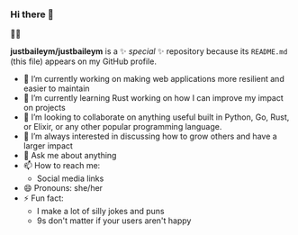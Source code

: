 ### Hi there 👋

🏳️‍🌈 

**justbaileym/justbaileym** is a ✨ _special_ ✨ repository because its `README.md` (this file) appears on my GitHub profile.

- 🔭 I’m currently working on making web applications more resilient and easier to maintain
- 🌱 I’m currently learning Rust working on how I can improve my impact on projects
- 👯 I’m looking to collaborate on anything useful built in Python, Go, Rust, or Elixir, or any other popular programming language.
- 🤔 I’m always interested in discussing how to grow others and have a larger impact
- 💬 Ask me about anything
- 📫 How to reach me: 
  - Social media links
- 😄 Pronouns: she/her
- ⚡ Fun fact:
  - I make a lot of silly jokes and puns
  - 9s don't matter if your users aren't happy

